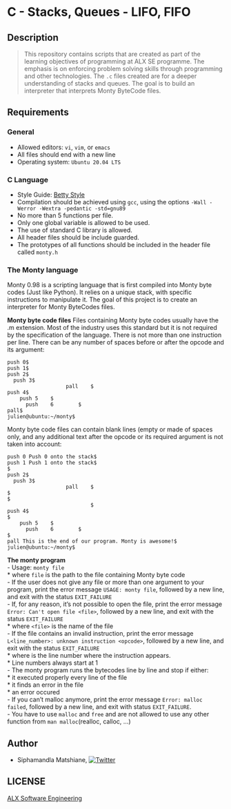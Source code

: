 # C - Stacks, Queues - LIFO, FIFO

## Description
> This repository contains scripts that are created as part of the learning objectives of programming at ALX SE programme. The emphasis is on enforcing problem solving skills through programming and other technologies. The `.c` files created are for a deeper understanding of stacks and queues. The goal is to build an interpreter that interprets Monty ByteCode files.

## Requirements

### General
- Allowed editors: `vi`, `vim`, or `emacs`
- All files should end with a new line
- Operating system: `Ubuntu 20.04 LTS`

### C Language

- Style Guide: [Betty Style](https://github.com/alx-tools/Betty/tree/master)
- Compilation should be achieved using `gcc`, using the options `-Wall -Werror -Wextra -pedantic -std=gnu89`
- No more than 5 functions per file.
- Only one global variable is allowed to be used.
- The use of standard C library is allowed.
- All header files should be include guarded.
- The prototypes of all functions should be included in the header file called `monty.h`

### The Monty language
Monty 0.98 is a scripting language that is first compiled into Monty byte codes (Just like Python). It relies on a unique stack, with specific instructions to manipulate it. The goal of this project is to create an interpreter for Monty ByteCodes files.

**Monty byte code files**
Files containing Monty byte codes usually have the .m extension. Most of the industry uses this standard but it is not required by the specification of the language. There is not more than one instruction per line. There can be any number of spaces before or after the opcode and its argument:
```julien@ubuntu:~/monty$ cat -e bytecodes/000.m
push 0$
push 1$
push 2$
  push 3$
                   pall    $
push 4$
    push 5    $
      push    6        $
pall$
julien@ubuntu:~/monty$
```

Monty byte code files can contain blank lines (empty or made of spaces only, and any additional text after the opcode or its required argument is not taken into account:

```julien@ubuntu:~/monty$ cat -e bytecodes/001.m
push 0 Push 0 onto the stack$
push 1 Push 1 onto the stack$
$
push 2$
  push 3$
                   pall    $
$
$
                           $
push 4$
$
    push 5    $
      push    6        $
$
pall This is the end of our program. Monty is awesome!$
julien@ubuntu:~/monty$
```

**The monty program**
<br>
    - Usage: `monty file`<br>
        * where `file` is the path to the file containing Monty byte code
<br>
    - If the user does not give any file or more than one argument to your program, print the error message `USAGE: monty file`, followed by a new line, and exit with the status `EXIT_FAILURE`
<br>
    - If, for any reason, it’s not possible to open the file, print the error message `Error: Can't open file <file>`, followed by a new line, and exit with the status `EXIT_FAILURE`<br>
        * where `<file>` is the name of the file
<br>
    - If the file contains an invalid instruction, print the error message `L<line_number>: unknown instruction <opcode>`, followed by a new line, and exit with the status `EXIT_FAILURE`<br>
        * where is the line number where the instruction appears.<br>
        * Line numbers always start at 1
<br>
    - The monty program runs the bytecodes line by line and stop if either:<br>
        * it executed properly every line of the file<br>
        * it finds an error in the file<br>
        * an error occured
<br>
    - If you can’t malloc anymore, print the error message `Error: malloc failed`, followed by a new line, and exit with status `EXIT_FAILURE`.
<br>
    - You have to use `malloc` and `free` and are not allowed to use any other function from `man malloc`(realloc, calloc, …)
<br>
## Author
* Siphamandla Matshiane, [![Twitter](http://i.imgur.com/wWzX9uB.png)](https://twitter.com/sbumatshiane916)

## LICENSE
[ALX Software Engineering](https://www.alxafrica.com/software-engineering/)
